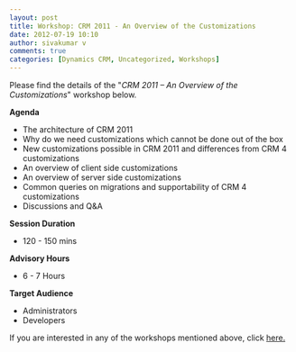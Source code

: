 ```yaml
---
layout: post
title: Workshop: CRM 2011 - An Overview of the Customizations
date: 2012-07-19 10:10
author: sivakumar v
comments: true
categories: [Dynamics CRM, Uncategorized, Workshops]
---
```

<p>Please find the details of the "<em>CRM 2011 &ndash; An Overview of the Customizations</em>" workshop below.<p><strong>Agenda</strong></p><ul>
<li>The architecture of CRM 2011</li>
<li>Why do we need customizations which cannot be done out of the box</li>
<li>New customizations possible in CRM 2011 and differences from CRM 4 customizations</li>
<li>An overview of client side customizations</li>
<li>An overview of server side customizations</li>
<li>Common queries on migrations and supportability of CRM 4 customizations</li>
<li>Discussions and Q&amp;A</li>
</ul><p><strong>Session Duration</strong></p><ul>
<li>120 - 150&nbsp;mins</li>
</ul><p><strong>Advisory Hours</strong></p><ul>
<li>6 - 7 Hours</li>
</ul><p><strong>Target Audience</strong></p><ul>
<li>Administrators</li>
<li>Developers</li>
</ul><p>If you are interested in any of the workshops mentioned above, click <a href="mailto:blog_ptsdynamics@microsoft.com?Subject=Dynamics%20CRM%20Workshops%20-%20Registration&amp;Body=PLEASE%20FILL%20IN%20THE%20FOLLOWING%20DETAILS%0A%0AName%3A%0ACompany%20Name%3A%0APartner%20ID%3A%0AContact%20number%3A%0AEmail%20ID%3A%0AProducts%20interested%20in%3A%0ASessions%20interested%20in%3A">here.</a></p></p>

